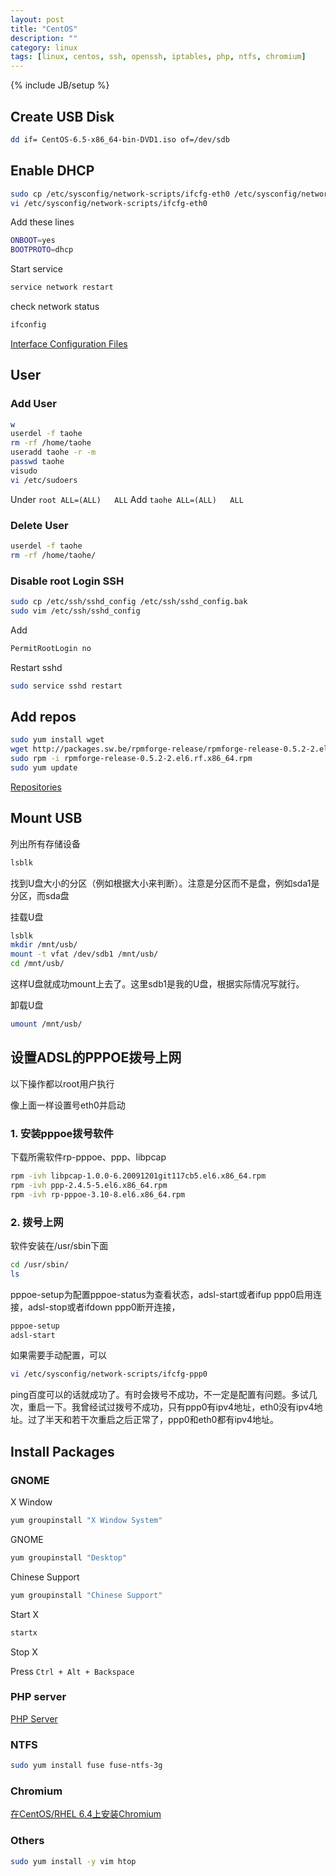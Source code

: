 ```yaml
---
layout: post
title: "CentOS"
description: ""
category: linux
tags: [linux, centos, ssh, openssh, iptables, php, ntfs, chromium]
---
```

{% include JB/setup %}

## Create USB Disk

```sh
dd if= CentOS-6.5-x86_64-bin-DVD1.iso of=/dev/sdb
```

## Enable DHCP

```sh
sudo cp /etc/sysconfig/network-scripts/ifcfg-eth0 /etc/sysconfig/network-scripts/ifcfg-eth0.bak
vi /etc/sysconfig/network-scripts/ifcfg-eth0
```

Add these lines

```sh
ONBOOT=yes
BOOTPROTO=dhcp
```

Start service

```sh
service network restart
```

check network status

```sh
ifconfig
```

[Interface Configuration Files](http://www.centos.org/docs/5/html/Deployment_Guide-en-US/s1-networkscripts-interfaces.html)

## User

### Add User

```sh
w
userdel -f taohe
rm -rf /home/taohe
useradd taohe -r -m
passwd taohe
visudo
vi /etc/sudoers
```

Under `root	ALL=(ALL)	ALL` Add `taohe	ALL=(ALL)	ALL`

### Delete User

```sh
userdel -f taohe
rm -rf /home/taohe/
```

### Disable root Login SSH

```sh
sudo cp /etc/ssh/sshd_config /etc/ssh/sshd_config.bak
sudo vim /etc/ssh/sshd_config
```

Add

```sh
PermitRootLogin no
```

Restart sshd

```sh
sudo service sshd restart
```

## Add repos

```sh
sudo yum install wget
wget http://packages.sw.be/rpmforge-release/rpmforge-release-0.5.2-2.el6.rf.x86_64.rpm
sudo rpm -i rpmforge-release-0.5.2-2.el6.rf.x86_64.rpm
sudo yum update
```

[Repositories](wiki.centos.org/Repositories)

## Mount USB

列出所有存储设备

```sh
lsblk
```

找到U盘大小的分区（例如根据大小来判断）。注意是分区而不是盘，例如sda1是分区，而sda盘

挂载U盘

```sh
lsblk
mkdir /mnt/usb/
mount -t vfat /dev/sdb1 /mnt/usb/
cd /mnt/usb/
```

这样U盘就成功mount上去了。这里sdb1是我的U盘，根据实际情况写就行。

卸载U盘

```sh
umount /mnt/usb/
```

## 设置ADSL的PPPOE拨号上网

以下操作都以root用户执行

像上面一样设置号eth0并启动

### 1. 安装pppoe拨号软件

下载所需软件rp-pppoe、ppp、libpcap

```sh
rpm -ivh libpcap-1.0.0-6.20091201git117cb5.el6.x86_64.rpm
rpm -ivh ppp-2.4.5-5.el6.x86_64.rpm
rpm -ivh rp-pppoe-3.10-8.el6.x86_64.rpm
```

### 2. 拨号上网

软件安装在/usr/sbin下面

```sh
cd /usr/sbin/
ls
```

pppoe-setup为配置pppoe-status为查看状态，adsl-start或者ifup ppp0启用连接，adsl-stop或者ifdown ppp0断开连接，

```sh
pppoe-setup
adsl-start
```

如果需要手动配置，可以

```sh
vi /etc/sysconfig/network-scripts/ifcfg-ppp0
```

ping百度可以的话就成功了。有时会拨号不成功，不一定是配置有问题。多试几次，重启一下。我曾经试过拨号不成功，只有ppp0有ipv4地址，eth0没有ipv4地址。过了半天和若干次重启之后正常了，ppp0和eth0都有ipv4地址。

## Install Packages

### GNOME

X Window

```sh
yum groupinstall "X Window System"
```

GNOME

```sh
yum groupinstall "Desktop"
```

Chinese Support

```sh
yum groupinstall "Chinese Support"
```

Start X

```sh
startx
```

Stop X

Press `Ctrl + Alt + Backspace`

### PHP server

[PHP Server](/blog/php-server/)

### NTFS

```sh
sudo yum install fuse fuse-ntfs-3g
```

### Chromium

[在CentOS/RHEL 6.4上安装Chromium](http://www.linuxeden.com/html/softuse/20130627/140767.html)

### Others

```sh
sudo yum install -y vim htop
```
